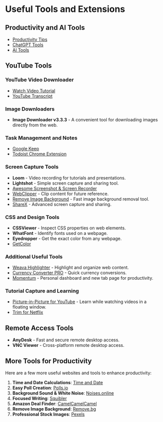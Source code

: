 # Useful Tools and Extensions

## Productivity and AI Tools

- [Productivity Tips](https://github.com/atiq-shumon/Prod-tools-health-exer-meet-life-skills-medi-comm-inspi-leader-succ-yog-cele-nego-deba-mind-subcon/blob/main/README.md)
- [ChatGPT Tools](https://github.com/atiq-shumon/Chat_gpt_prompt_engineering_ai_chatgpt/tree/main/ChatGpt_Tools)  
- [AI Tools](https://github.com/atiq-shumon/Chat_gpt_Bing_bard_prompt_engineering_ai_chatgpt_claude_cursor_ai/tree/main/%F0%9F%98%80%F0%9F%98%80ai_tools)

## YouTube Tools

### YouTube Video Downloader

- [Watch Video Tutorial](https://www.youtube.com/watch?v=eC18IgD3N0A&ab_channel=Shopify%2B%2B)
- [YouTube Transcript](https://glasp.co/welcome/transcript)

### Image Downloaders
- **Image Downloader v3.3.3** - A convenient tool for downloading images directly from the web.

### Task Management and Notes
- [Google Keep](https://chrome.google.com/webstore/detail/google-keep-chrome-extens/lpcaedmchfhocbbapmcbpinfpgnhiddi)
- [Todoist Chrome Extension](https://chrome.google.com/webstore/detail/todoist-for-chrome/jldhpllghnbhlbpcmnajkpdmadaolakh)

### Screen Capture Tools
- **Loom** - Video recording for tutorials and presentations.
- **Lightshot** - Simple screen capture and sharing tool.
- [Awesome Screenshot & Screen Recorder](https://chrome.google.com/webstore/detail/awesome-screenshot-screen/nlipoenfbbikpbjkfpfillcgkoblgpmj?hl=en)
- [WebClipper](https://chrome.google.com/webstore/detail/notebook-web-clipper/cneaciknhhaahhdediboeafhdlbdoodg) - Clip content for future reference.
- [Remove Image Background](https://www.remove.bg/) - Fast image background removal tool.
- [ShareX](https://getsharex.com/) - Advanced screen capture and sharing.

### CSS and Design Tools
- **CSSViewer** - Inspect CSS properties on web elements.
- **WhatFont** - Identify fonts used on a webpage.
- **Eyedropper** - Get the exact color from any webpage.
- [GetColor](https://chrome.google.com/webstore/detail/getcolor/...)

### Additional Useful Tools
- [Weava Highlighter](https://chrome.google.com/webstore/detail/weava-highlighter/...) - Highlight and organize web content.
- [Currency Converter PRO](https://chrome.google.com/webstore/detail/currency-converter/...) - Quick currency conversions.
- [Momentum](https://chrome.google.com/webstore/detail/momentum/...) - Personal dashboard and new tab page for productivity.

### Tutorial Capture and Learning
- [Picture-in-Picture for YouTube](https://chrome.google.com/webstore/detail/picture-in-picture-for-ch/ekoomohieogfomodjdjjfdammloodeih) - Learn while watching videos in a floating window.
- [Trim for Netflix](https://chrome.google.com/webstore/detail/trim-netflix/...)

## Remote Access Tools
- **AnyDesk** - Fast and secure remote desktop access.
- **VNC Viewer** - Cross-platform remote desktop access.

## More Tools for Productivity
Here are a few more useful websites and tools to enhance productivity:

1. **Time and Date Calculations**: [Time and Date](https://www.timeanddate.com/)
2. **Easy Poll Creation**: [Polls.io](https://polls.io/)
3. **Background Sound & White Noise**: [Noises.online](https://noises.online/)
4. **Focused Writing**: [Squibler](https://www.squibler.io/dangerous-wri...)
5. **Amazon Deal Finder**: [CamelCamelCamel](https://camelcamelcamel.com/)
6. **Remove Image Background**: [Remove.bg](https://www.remove.bg/)
7. **Professional Stock Images**: [Pexels](https://www.pexels.com/)



